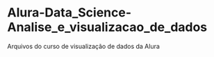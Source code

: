 # Alura-Data_Science-Analise_e_visualizacao_de_dados
Arquivos do curso de visualização de dados da Alura
